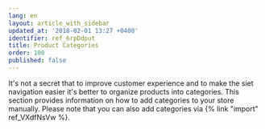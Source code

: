 ```yaml
---
lang: en
layout: article_with_sidebar
updated_at: '2018-02-01 13:27 +0400'
identifier: ref_6rpDdput
title: Product Categories
order: 100
published: false
---
```

It's not a secret that to improve customer experience and to make the siet navigation easier it's better to organize products into categories. This section provides information on how to add categories to your store manually. Please note that you can also add categories via {% link "import" ref_VXdfNsVw %}. 

